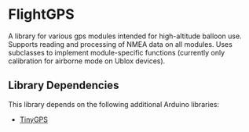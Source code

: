 # FlightGPS

A library for various gps modules intended for high-altitude balloon use.
Supports reading and processing of NMEA data on all modules. Uses subclasses to implement module-specific functions (currently only calibration for airborne mode on Ublox devices).

## Library Dependencies

This library depends on the following additional Arduino libraries:
* [TinyGPS](https://github.com/mikalhart/TinyGPS)